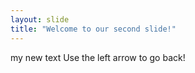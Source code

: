 ```yaml
---
layout: slide
title: "Welcome to our second slide!"
---
```

my new  text
Use the left arrow to go back!
